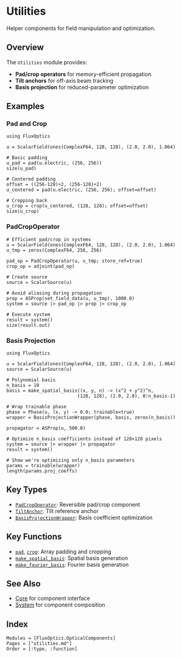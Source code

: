 # Utilities

Helper components for field manipulation and optimization.

## Overview

The `Utilities` module provides:
- **Pad/crop operators** for memory-efficient propagation
- **Tilt anchors** for off-axis beam tracking
- **Basis projection** for reduced-parameter optimization

## Examples

### Pad and Crop

```@example utilities
using FluxOptics

u = ScalarField(ones(ComplexF64, 128, 128), (2.0, 2.0), 1.064)

# Basic padding
u_pad = pad(u.electric, (256, 256))
size(u_pad)
```

```@example utilities
# Centered padding
offset = ((256-128)÷2, (256-128)÷2)
u_centered = pad(u.electric, (256, 256); offset=offset)

# Cropping back
u_crop = crop(u_centered, (128, 128); offset=offset)
size(u_crop)
```

### PadCropOperator

```@example utilities
# Efficient pad/crop in systems
u = ScalarField(ones(ComplexF64, 128, 128), (2.0, 2.0), 1.064)
u_tmp = zeros(ComplexF64, 256, 256)

pad_op = PadCropOperator(u, u_tmp; store_ref=true)
crop_op = adjoint(pad_op)

# Create source
source = ScalarSource(u)

# Avoid aliasing during propagation
prop = ASProp(set_field_data(u, u_tmp), 1000.0)
system = source |> pad_op |> prop |> crop_op

# Execute system
result = system()
size(result.out)
```

### Basis Projection

```@example utilities
using FluxOptics

u = ScalarField(ones(ComplexF64, 128, 128), (2.0, 2.0), 1.064)
source = ScalarSource(u)

# Polynomial basis
n_basis = 10
basis = make_spatial_basis((x, y, n) -> (x^2 + y^2)^n, 
                          (128, 128), (2.0, 2.0), 0:n_basis-1)

# Wrap trainable phase
phase = Phase(u, (x, y) -> 0.0; trainable=true)
wrapper = BasisProjectionWrapper(phase, basis, zeros(n_basis))

propagator = ASProp(u, 500.0)

# Optimize n_basis coefficients instead of 128×128 pixels
system = source |> wrapper |> propagator
result = system()

# Show we're optimizing only n_basis parameters
params = trainable(wrapper)
length(params.proj_coeffs)
```

## Key Types

- [`PadCropOperator`](@ref): Reversible pad/crop component
- [`TiltAnchor`](@ref): Tilt reference anchor
- [`BasisProjectionWrapper`](@ref): Basis coefficient optimization

## Key Functions

- [`pad`](@ref), [`crop`](@ref): Array padding and cropping
- [`make_spatial_basis`](@ref): Spatial basis generation
- [`make_fourier_basis`](@ref): Fourier basis generation

## See Also

- [Core](../core/index.md) for component interface
- [System](../system/index.md) for component composition

## Index

```@index
Modules = [FluxOptics.OpticalComponents]
Pages = ["utilities.md"]
Order = [:type, :function]
```
